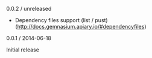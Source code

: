 0.0.2 / unreleased

* Dependency files support (list / pust) (http://docs.gemnasium.apiary.io/#dependencyfiles)

0.0.1 / 2014-06-18

Initial release
